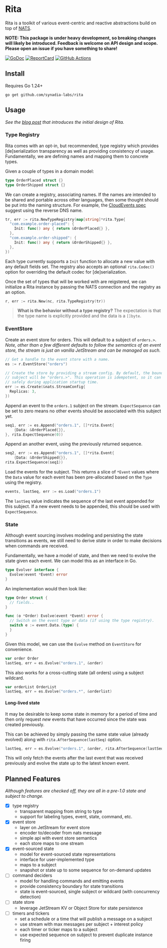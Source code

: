 # Rita

Rita is a toolkit of various event-centric and reactive abstractions build on top of [NATS](https://nats.io).

**NOTE: This package is under heavy development, so breaking changes will likely be introduced. Feedback is welcome on API design and scope. Please open an issue if you have something to share!**

[![GoDoc][GoDoc-Image]][GoDoc-URL] [![ReportCard][ReportCard-Image]][ReportCard-URL] [![GitHub Actions][GitHubActions-Image]][GitHubActions-URL]

[GoDoc-Image]: https://pkg.go.dev/badge/github.com/synadia-labs/rita
[GoDoc-URL]: https://pkg.go.dev/github.com/synadia-labs/rita
[ReportCard-Image]: https://goreportcard.com/badge/github.com/synadia-labs/rita
[ReportCard-URL]: https://goreportcard.com/report/github.com/synadia-labs/rita
[GitHubActions-Image]: https://github.com/synadia-labs/rita/actions/workflows/ci.yaml/badge.svg?branch=main
[GitHubActions-URL]: https://github.com/synadia-labs/rita/actions?query=branch%3Amain

## Install

Requires Go 1.24+

```
go get github.com/synadia-labs/rita
```

## Usage

_See the [blog post](https://www.byronruth.com/implementing-an-event-store-on-nats-part-2/) that introduces the initial design of Rita._

### Type Registry

Rita comes with an opt-in, but recommended, type registry which provides [de]serialization transparency as well as providing consistency of usage. Fundamentally, we are defining names and mapping them to concrete types.

Given a couple of types in a domain model:

```go
type OrderPlaced struct {}
type OrderShipped struct {}
```

We can create a registry, associating names. If the names are intended to be shared and portable across other languages, then some thought should be put into the naming structure. For example, the [CloudEvents spec](https://github.com/cloudevents/spec/blob/v1.0.1/spec.md#type) suggest using the reverse DNS name.

```go
tr, err := rita.NewTypeRegistry(map[string]*rita.Type{
  "com.example.order-placed": {
    Init: func() any { return &OrderPlaced{} },
  },
  "com.example.order-shipped": {
    Init: func() any { return &OrderShipped{} },
  },
})
```

Each type currently supports a `Init` function to allocate a new value with any default fields set. The registry also accepts an optional `rita.Codec()` option for overriding the default codec for [de]serialization.

Once the set of types that will be worked with are reigstered, we can initialize a Rita instance by passing the NATS connection and the registry as an option.

```go
r, err := rita.New(nc, rita.TypeRegistry(tr))
```

> **What is the behavior without a type registry?** The expectation is that the type name is explicitly provided and the data is a `[]byte`.

### EventStore

Create an event store for orders. This will default to a subject of `orders.>`. _Note, other than a few different defaults to follow the semantics of an event store, the stream is just an vanilla JetStream and can be managed as such._

```go
// Get a handle to the event store with a name.
es := r.EventStore("orders")

// Create the store by providing a stream config. By default, the bound
// subject will be "orders.>". This operation is idempotent, so it can be
// safely during application startup time.
err := es.Create(&nats.StreamConfig{
  Replicas: 3,
})
```

Append an event to the `orders.1` subject on the stream. `ExpectSequence` can be set to zero means no other events should be associated with this subject yet.

```go
seq1, err := es.Append("orders.1", []*rita.Event{
    {Data: &OrderPlaced{}},
}, rita.ExpectSequence(0))
```

Append an another event, using the previously returned sequence.

```go
seq2, err := es.Append("orders.1", []*rita.Event{
    {Data: &OrderShipped{}},
rita.ExpectSequence(seq1))
```

Load the events for the subject. This returns a slice of `*Event` values where the `Data` value for each event has been pre-allocated based on the `Type` using the registry.

```go
events, lastSeq, err := es.Load("orders.1")
```

The `lastSeq` value indicates the sequence of the last event appended for this subject. If a new event needs to be appended, this should be used with `ExpectSequence`.

### State

Although event sourcing involves modeling and persisting the state transitions as events, we still need to derive _state_ in order to make decisions when commands are received.

Fundamentally, we have a model of state, and then we need to evolve the state given each event. We can model this as an interface in Go.

```go
type Evolver interface {
  Evolve(event *Event) error
}
```

An implementation would then look like:

```go
type Order struct {
  // fields..
}

func (o *Order) Evolve(event *Event) error {
  // Switch on the event type or data (if using the type registry).
  switch e := event.Data.(type) {
  }
}
```

Given this model, we can use the `Evolve` method on `EventStore` for convenience.

```go
var order Order
lastSeq, err = es.Evolve("orders.1", &order)
```

This also works for a cross-cutting state (all orders) using a subject wildcard.

```go
var orderList OrderList
lastSeq, err = es.Evolve("orders.*", &orderlist)
```

#### Long-lived state

It may be desirable to keep some state in memory for a period of time and then only request _new_ events that have occurred since the state was created previously.

This can be achieved by simply passing the same state value (already evolved) along with `rita.AfterSequence(lastSeq)` option.

```go
lastSeq, err = es.Evolve("orders.1", &order, rita.AfterSequence(lastSeq))
```

This will only fetch the events after the last event that was received previously and evolve the state up to the latest known event.

## Planned Features

_Although features are checked off, they are all in a pre-1.0 state and subject to change._

- [x] type registry
  - transparent mapping from string to type
  - support for labeling types, event, state, command, etc.
- [x] event store
  - layer on JetStream for event store
  - encoder to/decoder from nats message
  - simple api with event store semantics
  - each store maps to one stream
- [x] event-sourced state
  - model for event-sourced state representations
  - interface for user-implemented type
  - maps to a subject
  - snapshot or state up to some sequence for on-demand updates
- [ ] command deciders
  - model for handling commands and emitting events
  - provide consistency boundary for state transitions
  - state is event-sourced, single subject or wildcard (with concurrency detection)
- [ ] state store
  - leverage JetStream KV or Object Store for state persistence
- [ ] timers and tickers
  - set a schedule or a time that will publish a message on a subject
  - use stream with max messages per subject + interest policy
  - each timer or ticker maps to a subject
  - use expected sequence on subject to prevent duplicate instance firing
